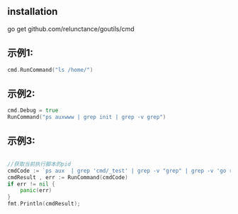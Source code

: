 ## installation

go get github.com/relunctance/goutils/cmd

## 示例1:
```go
cmd.RunCommand("ls /home/")
```
## 示例2:
```go
cmd.Debug = true
RunCommand("ps auxwww | grep init | grep -v grep")
```
## 示例3:
```go

//获取当前执行脚本的pid
cmdCode := `ps aux  | grep 'cmd/_test' | grep -v "grep" | grep -v 'go run' | awk '{print $2}'`
cmdResult , err := RunCommand(cmdCode)
if err != nil {
    panic(err)
}
fmt.Println(cmdResult);
```
